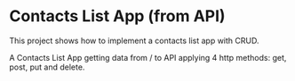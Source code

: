 
# Contacts List App (from API)
This project shows how to implement a contacts list app with CRUD.


A Contacts List App getting data from / to API 
applying 4 http methods: get, post, put and delete.

